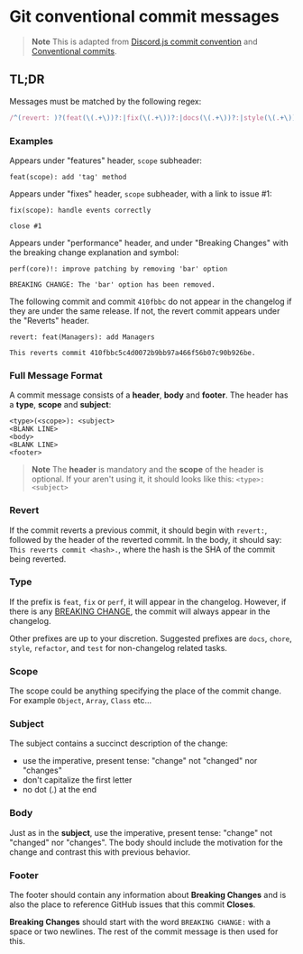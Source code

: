 # Git conventional commit messages

> **Note**
> This is adapted from [Discord.js commit convention](https://github.com/discordjs/discord.js/blob/main/.github/COMMIT_CONVENTION.md) and [Conventional commits](https://www.conventionalcommits.org).

## TL;DR

Messages must be matched by the following regex:

```js
/^(revert: )?(feat(\(.+\))?:|fix(\(.+\))?:|docs(\(.+\))?:|style(\(.+\))?:|refactor(\(.+\))?:|perf(\(.+\))?:|test(\(.+\))?:|build(\(.+\))?:|ci(\(.+\))?:|chore(\(.+\))?:) .{1,72}/;
```

### Examples

Appears under "features" header, `scope` subheader:

```text
feat(scope): add 'tag' method
```

Appears under "fixes" header, `scope` subheader, with a link to issue #1:

```text
fix(scope): handle events correctly

close #1
```

Appears under "performance" header, and under "Breaking Changes" with the breaking change explanation and symbol:

```text
perf(core)!: improve patching by removing 'bar' option

BREAKING CHANGE: The 'bar' option has been removed.
```

The following commit and commit `410fbbc` do not appear in the changelog if they are under the same release. If not, the revert commit appears under the "Reverts" header.

```text
revert: feat(Managers): add Managers

This reverts commit 410fbbc5c4d0072b9bb97a466f56b07c90b926be.
```

### Full Message Format

A commit message consists of a **header**, **body** and **footer**. The header has a **type**, **scope** and **subject**:

```text
<type>(<scope>): <subject>
<BLANK LINE>
<body>
<BLANK LINE>
<footer>
```

> **Note**
> The **header** is mandatory and the **scope** of the header is optional.
> If your aren't using it, it should looks like this: `<type>: <subject>`

### Revert

If the commit reverts a previous commit, it should begin with `revert:`, followed by the header of the reverted commit. In the body, it should say: `This reverts commit <hash>.`, where the hash is the SHA of the commit being reverted.

### Type

If the prefix is `feat`, `fix` or `perf`, it will appear in the changelog. However, if there is any [BREAKING CHANGE](#footer), the commit will always appear in the changelog.

Other prefixes are up to your discretion. Suggested prefixes are `docs`, `chore`, `style`, `refactor`, and `test` for non-changelog related tasks.

### Scope

The scope could be anything specifying the place of the commit change. For example `Object`, `Array`, `Class` etc...

### Subject

The subject contains a succinct description of the change:

- use the imperative, present tense: "change" not "changed" nor "changes"
- don't capitalize the first letter
- no dot (.) at the end

### Body

Just as in the **subject**, use the imperative, present tense: "change" not "changed" nor "changes".
The body should include the motivation for the change and contrast this with previous behavior.

### Footer

The footer should contain any information about **Breaking Changes** and is also the place to
reference GitHub issues that this commit **Closes**.

**Breaking Changes** should start with the word `BREAKING CHANGE:` with a space or two newlines. The rest of the commit message is then used for this.
